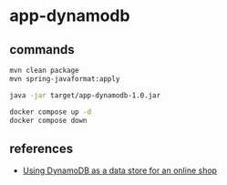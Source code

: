 # app-dynamodb

## commands

```bash
mvn clean package
mvn spring-javaformat:apply

java -jar target/app-dynamodb-1.0.jar

docker compose up -d
docker compose down
```

## references

- [Using DynamoDB as a data store for an online shop](https://docs.aws.amazon.com/amazondynamodb/latest/developerguide/data-modeling-online-shop.html)
